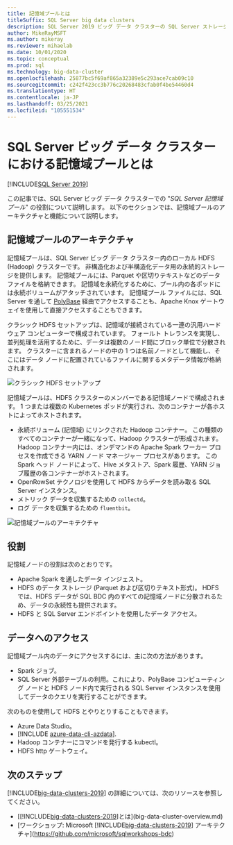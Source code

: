 ```yaml
---
title: 記憶域プールとは
titleSuffix: SQL Server big data clusters
description: SQL Server 2019 ビッグ データ クラスターの SQL Server ストレージ プールのロールと、SQL ストレージ プールのアーキテクチャと機能について説明します。
author: MikeRayMSFT
ms.author: mikeray
ms.reviewer: mihaelab
ms.date: 10/01/2020
ms.topic: conceptual
ms.prod: sql
ms.technology: big-data-cluster
ms.openlocfilehash: 25877bc5f69af865a32389e5c293ace7cab09c10
ms.sourcegitcommit: c242f423cc3b776c20268483cfab0f4be54460d4
ms.translationtype: HT
ms.contentlocale: ja-JP
ms.lasthandoff: 03/25/2021
ms.locfileid: "105551534"
---
```

# <a name="what-is-the-storage-pool-in-a-sql-server-big-data-cluster"></a>SQL Server ビッグ データ クラスターにおける記憶域プールとは

[!INCLUDE[SQL Server 2019](../includes/applies-to-version/sqlserver2019.md)]

この記事では、SQL Server ビッグ データ クラスターでの "*SQL Server 記憶域プール*" の役割について説明します。 以下のセクションでは、記憶域プールのアーキテクチャと機能について説明します。

## <a name="storage-pool-architecture"></a>記憶域プールのアーキテクチャ

記憶域プールは、SQL Server ビッグ データ クラスター内のローカル HDFS (Hadoop) クラスターです。 非構造化および半構造化データ用の永続的ストレージを提供します。 記憶域プールには、Parquet や区切りテキストなどのデータ ファイルを格納できます。 記憶域を永続化するために、プール内の各ポッドには永続ボリュームがアタッチされています。 記憶域プール ファイルには、SQL Server を通して [PolyBase](../relational-databases/polybase/polybase-guide.md) 経由でアクセスすることも、Apache Knox ゲートウェイを使用して直接アクセスすることもできます。

クラシック HDFS セットアップは、記憶域が接続されている一連の汎用ハードウェア コンピューターで構成されています。 フォールト トレランスを実現し、並列処理を活用するために、データは複数のノード間にブロック単位で分散されます。 クラスターに含まれるノードの中の 1 つは名前ノードとして機能し、そこにはデータ ノードに配置されているファイルに関するメタデータ情報が格納されます。

![クラシック HDFS セットアップ](media/concept-storage-pool/classic-hdfs-setup.png)

記憶域プールは、HDFS クラスターのメンバーである記憶域ノードで構成されます。 1 つまたは複数の Kubernetes ポッドが実行され、次のコンテナーが各ホストによってホストされます。

- 永続ボリューム (記憶域) にリンクされた Hadoop コンテナー。 この種類のすべてのコンテナーが一緒になって、Hadoop クラスターが形成されます。 Hadoop コンテナー内には、オンデマンドの Apache Spark ワーカー プロセスを作成できる YARN ノード マネージャー プロセスがあります。 この Spark ヘッド ノードによって、Hive メタストア、Spark 履歴、YARN ジョブ履歴の各コンテナーがホストされます。
- OpenRowSet テクノロジを使用して HDFS からデータを読み取る SQL Server インスタンス。
- メトリック データを収集するための `collectd`。
- ログ データを収集するための `fluentbit`。

![記憶域プールのアーキテクチャ](media/concept-storage-pool/scale-big-data-on-demand.png)

## <a name="responsibilities"></a>役割

記憶域ノードの役割は次のとおりです。

- Apache Spark を通したデータ インジェスト。
- HDFS のデータ ストレージ (Parquet および区切りテキスト形式)。 HDFS では、HDFS データが SQL BDC 内のすべての記憶域ノードに分散されるため、データの永続性も提供されます。
- HDFS と SQL Server エンドポイントを使用したデータ アクセス。

## <a name="accessing-data"></a>データへのアクセス

記憶域プール内のデータにアクセスするには、主に次の方法があります。

- Spark ジョブ。
- SQL Server 外部テーブルの利用。これにより、PolyBase コンピューティング ノードと HDFS ノード内で実行される SQL Server インスタンスを使用してデータのクエリを実行することができます。

次のものを使用して HDFS とやりとりすることもできます。

- Azure Data Studio。
- [!INCLUDE [azure-data-cli-azdata](../includes/azure-data-cli-azdata.md)].
- Hadoop コンテナーにコマンドを発行する kubectl。
- HDFS http ゲートウェイ。

## <a name="next-steps"></a>次のステップ

[!INCLUDE[big-data-clusters-2019](../includes/ssbigdataclusters-ss-nover.md)] の詳細については、次のリソースを参照してください。

- [[!INCLUDE[big-data-clusters-2019](../includes/ssbigdataclusters-ver15.md)]とは](big-data-cluster-overview.md)
- [ワークショップ: Microsoft [!INCLUDE[big-data-clusters-2019](../includes/ssbigdataclusters-ss-nover.md)] アーキテクチャ](https://github.com/microsoft/sqlworkshops-bdc)
